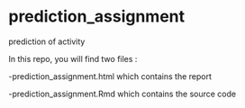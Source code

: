 # prediction_assignment
prediction of activity

In this repo, you will find two files :

-prediction_assignment.html which contains the report

-prediction_assignment.Rmd which contains the source code
